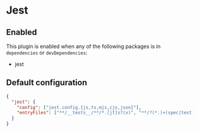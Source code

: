 # Jest

## Enabled

This plugin is enabled when any of the following packages is in `dependencies` or `devDependencies`:

- jest

## Default configuration

```json
{
  "jest": {
    "config": ["jest.config.{js,ts,mjs,cjs,json}"],
    "entryFiles": ["**/__tests__/**/*.[jt]s?(x)", "**/?(*.)+(spec|test).[jt]s?(x)"]
  }
}
```

